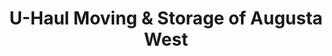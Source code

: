 ---
title: "U-Haul Moving & Storage of Augusta West"
url: /augusta/u-haul-moving-and-storage-of-augusta-west/
shop: storage rental
---